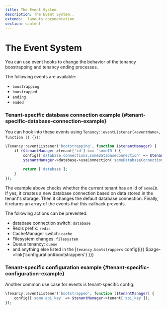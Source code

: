 ```yaml
---
title: The Event System
description: The Event System..
extends: _layouts.documentation
section: content
---
```


# The Event System

You can use event hooks to change the behavior of the tenancy boostrapping and tenancy ending processes.

The following events are available:
- `boostrapping`
- `boostrapped`
- `ending`
- `ended`

### Tenant-specific database connection example {#tenant-specific-database-connection-example}

You can hook into these events using `Tenancy::eventListener(<eventName>, function () {})`:
```php
\Tenancy::eventListener('bootstrapping', function ($tenantManager) {
    if ($tenantManager->tenant['id'] === 'someID') {
        config(['database.connections.someDatabaseConnection' => $tenantManager->tenant['databaseConnection']]);
        $tenantManager->database->useConnection('someDatabaseConnection');

        return ['database'];
    }
});
```

The example above checks whether the current tenant has an id of `someID`. If yes, it creates a new database connection based on data stored in the tenant's storage. Then it changes the default database connection. Finally, it returns an array of the events that this callback prevents.

The following actions can be prevented:
- database connection switch: `database`
- Redis prefix: `redis`
- CacheManager switch: `cache`
- Filesystem changes: `filesystem`
- Queue tenancy: `queue`
- and anything else listed in the [`tenancy.bootstrappers` config]({{ $page->link('configuration#bootstrappers') }})

### Tenant-specific configuration example {#tenant-specific-configuration-example}

Another common use case for events is tenant-specific config:
```php
\Tenancy::eventListener('bootstrapped', function ($tenantManager) {
    config(['some.api.key' => $tenantManager->tenant['api_key']);
});
```